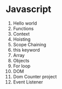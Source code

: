 # Javascript
1. Hello world
2. Functions
3. Context
4. Hoisting
5. Scope Chaining
6. this keyword
7. Array
8. Objects
9. For loop
10. DOM
11. Dom Counter project
12. Event Listener
